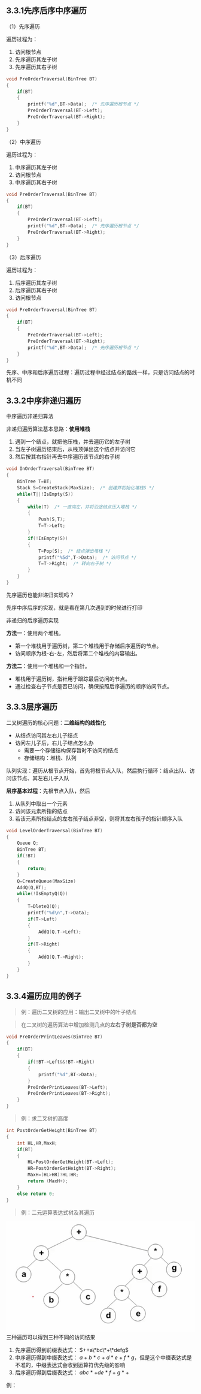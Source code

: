## 3.3.1先序后序中序遍历
（1）先序遍历

遍历过程为：
1. 访问根节点
2. 先序遍历其左子树
3. 先序遍历其右子树
```C
void PreOrderTraversal(BinTree BT)
{
    if(BT)
    {
        printf("%d",BT->Data);  /* 先序遍历根节点 */
        PreOrderTraversal(BT->Left);
        PreOrderTraversal(BT->Right);
    }
}
```
（2）中序遍历

遍历过程为：
1. 中序遍历其左子树
2. 访问根节点
3. 中序遍历其右子树
```C
void PreOrderTraversal(BinTree BT)
{
    if(BT)
    {
        PreOrderTraversal(BT->Left);
        printf("%d",BT->Data);  /* 先序遍历根节点 */
        PreOrderTraversal(BT->Right);
    }
}
```
（3）后序遍历

遍历过程为：
1. 后序遍历其左子树
2. 后序遍历其右子树
3. 访问根节点
```C
void PreOrderTraversal(BinTree BT)
{
    if(BT)
    {
        PreOrderTraversal(BT->Left);
        PreOrderTraversal(BT->Right);
        printf("%d",BT->Data);  /* 先序遍历根节点 */
    }
}
```
先序、中序和后序遍历过程：遍历过程中经过结点的路线一样，只是访问结点的时机不同
## 3.3.2中序非递归遍历
中序遍历非递归算法

非递归遍历算法基本思路：**使用堆栈**
1. 遇到一个结点，就把他压栈，并去遍历它的左子树
2. 当左子树遍历结束后，从栈顶弹出这个结点并访问它
3. 然后按其右指针再去中序遍历该节点的右子树
```C
void InOrderTraversal(BinTree BT)
{
	BinTree T=BT;
	Stack S=CreateStack(MaxSize);  /* 创建并初始化堆栈S */
	while(T||!IsEmpty(S))
	{
		while(T)  /* 一直向左，并将沿途结点压入堆栈 */
		{
			Push(S,T);
			T=T->Left;
		}
		if(!IsEmpty(S))
		{
			T=Pop(S);  /* 结点弹出堆栈 */
			printf("%5d",T->Data);  /* 访问节点 */
			T=T->Right;  /* 转向右子树 */
		}
	}
}
```
先序遍历也能非递归实现吗？

先序中序后序的实现，就是看在第几次遇到的时候进行打印

非递归的后序遍历实现

**方法一**：使用两个堆栈。

- 第一个堆栈用于遍历树，第二个堆栈用于存储后序遍历的节点。
- 访问顺序为根-右-左，然后将第二个堆栈的内容输出。

**方法二**：使用一个堆栈和一个指针。

- 堆栈用于遍历树，指针用于跟踪最后访问的节点。
- 通过检查右子节点是否已访问，确保按照后序遍历的顺序访问节点。

## 3.3.3层序遍历
二叉树遍历的核心问题：**二维结构的线性化**
* 从结点访问其左右儿子结点
* 访问左儿子后，右儿子结点怎么办
	* 需要一个存储结构保存暂时不访问的结点
	* 存储结构：堆栈、队列

队列实现：遍历从根节点开始，首先将根节点入队，然后执行循环：结点出队、访问该节点、其左右儿子入队

**层序基本过程**：先根节点入队，然后
1. 从队列中取出一个元素
2. 访问该元素所指的结点
3. 若该元素所指结点的左右孩子结点非空，则将其左右孩子的指针顺序入队

```C
void LevelOrderTraversal(BinTree BT)
{
	Queue Q;
	BinTree BT;
	if(!BT)
	{
		return;
	}
	Q=CreateQueue(MaxSize)
	AddQ(Q,BT);
	while(!IsEmptyQ(Q))
	{
		T=DleteQ(Q);
		printf("%d\n",T->Data);
		if(T->Left)
		{
			AddQ(Q,T->Left);
		}
		if(T->Right)
		{
			AddQ(Q,T->Right);
		}
	}
}
```
## 3.3.4遍历应用的例子
>例：遍历二叉树的应用：输出二叉树中的叶子结点

>在二叉树的遍历算法中增加检测几点的**左右子树是否都为空**
```C
void PreOrderPrintLeaves(BinTree BT)
{
    if(BT)
    {
        if(!BT->Left&&!BT->Right)
        {
            printf("%d",BT->Data);
        }
        PreOrderPrintLeaves(BT->Left);
        PreOrderPrintLeaves(BT->Right);
    }
}
```
>例：求二叉树的高度
```C
int PostOrderGetHeight(BinTree BT)
{
    int HL,HR,MaxH;
    if(BT)
    {
        HL=PostOrderGetHeight(BT->Left);
        HR=PostOrderGetHeight(BT->Right);
        MaxH=(HL>HR)?HL:HR;
        return (MaxH+);
    }
    else return 0;
}
```
>例：二元运算表达式树及其遍历

![image9](image/image9.png)
三种遍历可以得到三种不同的访问结果
1. 先序遍历得到前缀表达式： $++a\*bc\*+\*defg$
2. 中序遍历得到中缀表达式： $a+b*c+d*e+f*g$，但是这个中缀表达式是不准的，中缀表达式会收到运算符优先级的影响
3. 后序遍历得到后缀表达式： $abc*+de*f+g*+$

例：
